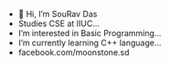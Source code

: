 - 👋 Hi, I’m SouRav Das
-    Studies CSE at IIUC...
-    I’m interested in Basic Programming...
-    I’m currently learning C++ language...
-    facebook.com/moonstone.sd

<!---
SouRavDas713/SouRavDas713 is a ✨ special ✨ repository because its `README.md` (this file) appears on your GitHub profile.
You can click the Preview link to take a look at your changes.
--->
